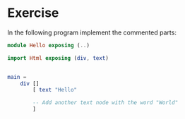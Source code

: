 # Exercise

In the following program implement the commented parts:

```elm
module Hello exposing (..)

import Html exposing (div, text)


main =
    div []
        [ text "Hello"

        -- Add another text node with the word "World"
        ]
```